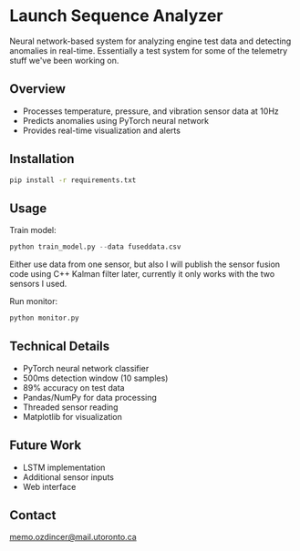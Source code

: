 # Launch Sequence Analyzer

Neural network-based system for analyzing engine test data and detecting anomalies in real-time. Essentially a test system for some of the telemetry stuff we've been working on.

## Overview

- Processes temperature, pressure, and vibration sensor data at 10Hz
- Predicts anomalies using PyTorch neural network
- Provides real-time visualization and alerts

## Installation

```bash
pip install -r requirements.txt
```

## Usage

Train model:
```python
python train_model.py --data fuseddata.csv 
```
Either use data from one sensor, but also I will publish the sensor fusion code using C++ Kalman filter later, currently it only works with the two sensors I used.

Run monitor:
```python
python monitor.py
```

## Technical Details

- PyTorch neural network classifier
- 500ms detection window (10 samples)
- 89% accuracy on test data
- Pandas/NumPy for data processing
- Threaded sensor reading
- Matplotlib for visualization

## Future Work

- LSTM implementation
- Additional sensor inputs
- Web interface

## Contact

memo.ozdincer@mail.utoronto.ca
